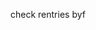 check rentries byf


<!---
compozerdizeaze/compozerdizeaze is a ✨ special ✨ repository because its `README.md` (this file) appears on your GitHub profile.
You can click the Preview link to take a look at your changes.
--->

